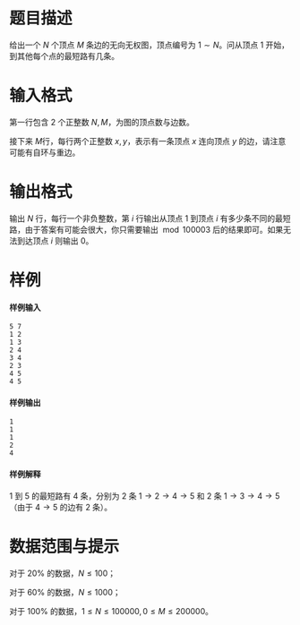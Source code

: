 
# 题目描述

 给出一个 $N$ 个顶点 $M$ 条边的无向无权图，顶点编号为 $1\sim N$。问从顶点 $1$ 开始，到其他每个点的最短路有几条。

# 输入格式

第一行包含 $2$ 个正整数 $N,M$，为图的顶点数与边数。

接下来 $M$行，每行两个正整数 $x,y$，表示有一条顶点 $x$ 连向顶点 $y$ 的边，请注意可能有自环与重边。

# 输出格式

输出 $N$ 行，每行一个非负整数，第 $i$ 行输出从顶点 $1$ 到顶点 $i$ 有多少条不同的最短路，由于答案有可能会很大，你只需要输出 $\bmod 100003$ 后的结果即可。如果无法到达顶点 $i$ 则输出 $0$。

# 样例

#### 样例输入
```plain
5 7
1 2
1 3
2 4
3 4
2 3
4 5
4 5
```

#### 样例输出
```plain
1
1
1
2
4
```

#### 样例解释
$1$ 到 $5$ 的最短路有 $4$ 条，分别为 $2$ 条 $1 \rightarrow 2 \rightarrow 4 \rightarrow 5$ 和 $2$ 条 $1 \rightarrow 3 \rightarrow 4 \rightarrow5$（由于 $4 \rightarrow 5$ 的边有 $2$ 条）。

# 数据范围与提示

对于 $20\%$ 的数据，$N \le 100$；

对于 $60\%$ 的数据，$N \le 1000$；

对于 $100\%$ 的数据，$1 \le N \le 100000,0 \le M \le 200000$。

